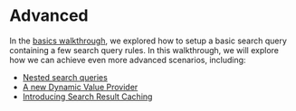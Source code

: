 # Advanced

In the [basics walkthrough](../basics/README.md), we explored how to setup a basic search query containing a few search query rules. In this walkthrough, we will explore how we can achieve even more advanced scenarios, including:

* [Nested search queries](NestedSearchQueries.md)
* [A new Dynamic Value Provider](ANewDynamicValueProvider.md)
* [Introducing Search Result Caching](IntroducingSearchResultCaching.md)